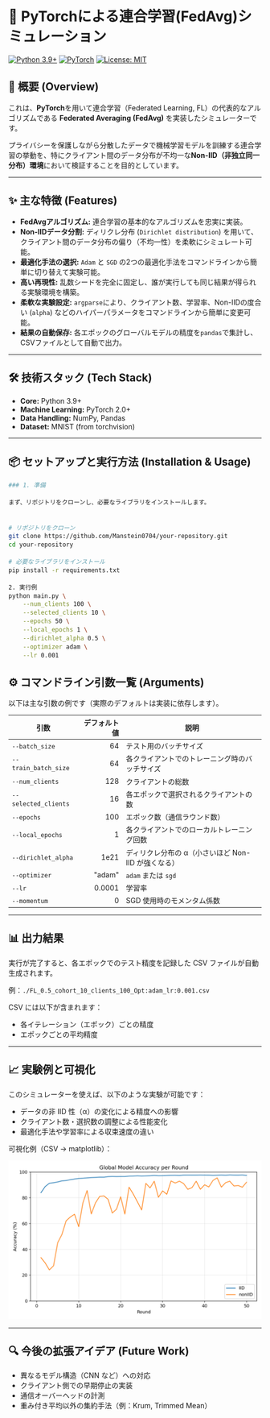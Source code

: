 # 🚀 PyTorchによる連合学習(FedAvg)シミュレーション


[![Python 3.9+](https://img.shields.io/badge/Python-3.9+-blue.svg)](https://www.python.org/downloads/)
[![PyTorch](https://img.shields.io/badge/PyTorch-2.0+-ee4c2c.svg)](https://pytorch.org/)
[![License: MIT](https://img.shields.io/badge/License-MIT-yellow.svg)](https://opensource.org/licenses/MIT)



## 📝 概要 (Overview)
これは、**PyTorch**を用いて連合学習（Federated Learning, FL）の代表的なアルゴリズムである **Federated Averaging (FedAvg)** を実装したシミュレーターです。

プライバシーを保護しながら分散したデータで機械学習モデルを訓練する連合学習の挙動を、特にクライアント間のデータ分布が不均一な**Non-IID（非独立同一分布）環境**において検証することを目的としています。

---

## ✨ 主な特徴 (Features)
* **FedAvgアルゴリズム:** 連合学習の基本的なアルゴリズムを忠実に実装。
* **Non-IIDデータ分割:** ディリクレ分布 (`Dirichlet distribution`) を用いて、クライアント間のデータ分布の偏り（不均一性）を柔軟にシミュレート可能。
* **最適化手法の選択:** `Adam` と `SGD` の2つの最適化手法をコマンドラインから簡単に切り替えて実験可能。
* **高い再現性:** 乱数シードを完全に固定し、誰が実行しても同じ結果が得られる実験環境を構築。
* **柔軟な実験設定:** `argparse`により、クライアント数、学習率、Non-IIDの度合い (`alpha`) などのハイパーパラメータをコマンドラインから簡単に変更可能。
* **結果の自動保存:** 各エポックのグローバルモデルの精度を`pandas`で集計し、CSVファイルとして自動で出力。

---

## 🛠️ 技術スタック (Tech Stack)
* **Core:** Python 3.9+
* **Machine Learning:** PyTorch 2.0+
* **Data Handling:** NumPy, Pandas
* **Dataset:** MNIST (from torchvision)

---

## 📦 セットアップと実行方法 (Installation & Usage)
```bash
### 1. 準備

まず、リポジトリをクローンし、必要なライブラリをインストールします。


# リポジトリをクローン
git clone https://github.com/Manstein0704/your-repository.git
cd your-repository

# 必要なライブラリをインストール
pip install -r requirements.txt

2. 実行例
python main.py \
    --num_clients 100 \
    --selected_clients 10 \
    --epochs 50 \
    --local_epochs 1 \
    --dirichlet_alpha 0.5 \
    --optimizer adam \
    --lr 0.001
```

## ⚙️ コマンドライン引数一覧 (Arguments)

以下は主な引数の例です（実際のデフォルトは実装に依存します）。

| 引数 | デフォルト値 | 説明 |
|---|---:|---|
| `--batch_size` | 64 | テスト用のバッチサイズ |
| `--train_batch_size` | 64 | 各クライアントでのトレーニング時のバッチサイズ |
| `--num_clients` | 128 | クライアントの総数 |
| `--selected_clients` | 16 | 各エポックで選択されるクライアントの数 |
| `--epochs` | 100 | エポック数（通信ラウンド数） |
| `--local_epochs` | 1 | 各クライアントでのローカルトレーニング回数 |
| `--dirichlet_alpha` | 1e21 | ディリクレ分布の α（小さいほど Non-IID が強くなる） |
| `--optimizer` | "adam" | `adam` または `sgd` |
| `--lr` | 0.0001 | 学習率 |
| `--momentum` | 0 | SGD 使用時のモメンタム係数 |

---

## 📊 出力結果

実行が完了すると、各エポックでのテスト精度を記録した CSV ファイルが自動生成されます。

例：`./FL_0.5_cohort_10_clients_100_Opt:adam_lr:0.001.csv`

CSV には以下が含まれます：
- 各イテレーション（エポック）ごとの精度
- エポックごとの平均精度

---

## 📈 実験例と可視化

このシミュレーターを使えば、以下のような実験が可能です：
- データの非 IID 性（α）の変化による精度への影響
- クライアント数・選択数の調整による性能変化
- 最適化手法や学習率による収束速度の違い

可視化例（CSV → matplotlib）：

![Federated Accuracy](images/federated_accuracy_multi.png)

---

## 🔍 今後の拡張アイデア (Future Work)

- 異なるモデル構造（CNN など）への対応
- クライアント側での早期停止の実装
- 通信オーバーヘッドの計測
- 重み付き平均以外の集約手法（例：Krum, Trimmed Mean）


